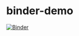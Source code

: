 # binder-demo

[![Binder](https://mybinder.org/badge_logo.svg)](https://mybinder.org/v2/gh/Lithene/binder-demo/HEAD)
